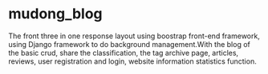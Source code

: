# mudong_blog
The front three in one response layout using boostrap front-end framework, using Django framework to do background management.With the blog of the basic crud, share the classification, the tag archive page, articles, reviews, user registration and login, website information statistics function.
